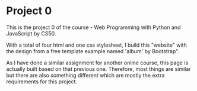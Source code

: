 # Project 0

This is the project 0 of the course - Web Programming with Python and JavaScript by CS50.

With a total of four html and one css stylesheet, I build this "website" with the design from a free template example named 'album' by Bootstrap".

As I have done a similar assignment for another online course, this page is actually built based on that previous one.  Therefore, most things are similar but there are also something different which are mostly the extra requirements for this project.
